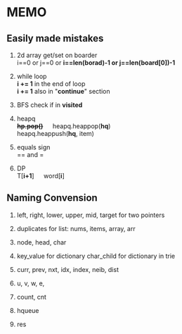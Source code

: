 # MEMO

## Easily made mistakes

1. 2d array get/set on boarder \
   i==0 or j==0 or __i==len(borad)-1 or j==len(board[0])-1__

2. while loop\
    __i += 1__ in the end of loop\
    __i += 1__ also in "__continue__" section

3. BFS check if in __visited__

3. heapq\
   ~~__hp.pop()__~~ &emsp;   heapq.heappop(__hq__)  \
   heapq.heappush(__hq__, item)
   
4. equals sign\
   ==  and = 

5. DP\
   T\[__i+1__]  &emsp;  word\[__i__]


## Naming Convension

1. left, right, lower, upper, mid, target for two pointers

3. duplicates for list: nums, items, array, arr

4. node, head, char

3. key_value for dictionary
   char_child for dictionary in trie

6. curr, prev, nxt, idx, index, neib, dist

7. u, v, w, e, 

7. count, cnt

8. hqueue

2. res